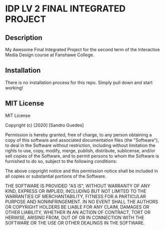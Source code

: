 # IDP LV 2 FINAL INTEGRATED PROJECT

## Description
My Awesome Final Integrated Project for the second term of the Interactive Media Design course at Fanshawe College.

## Installation
There is no installation process for this repo. Simply pull down and start working!

## MIT License
MIT License

Copyright (c) [2020] [Sandro Guedes]

Permission is hereby granted, free of charge, to any person obtaining a copy of this software and associated documentation files (the "Software"), to deal in the Software without restriction, including without limitation the rights to use, copy, modify, merge, publish, distribute, sublicense, and/or sell copies of the Software, and to permit persons to whom the Software is furnished to do so, subject to the following conditions:

The above copyright notice and this permission notice shall be included in all copies or substantial portions of the Software.

THE SOFTWARE IS PROVIDED "AS IS", WITHOUT WARRANTY OF ANY KIND, EXPRESS OR IMPLIED, INCLUDING BUT NOT LIMITED TO THE WARRANTIES OF MERCHANTABILITY, FITNESS FOR A PARTICULAR PURPOSE AND NONINFRINGEMENT. IN NO EVENT SHALL THE AUTHORS OR COPYRIGHT HOLDERS BE LIABLE FOR ANY CLAIM, DAMAGES OR OTHER LIABILITY, WHETHER IN AN ACTION OF CONTRACT, TORT OR HERWISE, ARISING FROM, OUT OF OR IN CONNECTION WITH THE SOFTWARE OR THE USE OR OTHER DEALINGS IN THE SOFTWARE.
